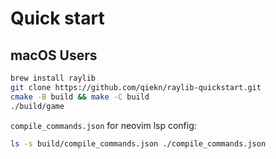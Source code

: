 # Quick start

## macOS Users

```bash
brew install raylib
git clone https://github.com/qiekn/raylib-quickstart.git
cmake -B build && make -C build
./build/game
```

`compile_commands.json` for neovim lsp config:

```bash
ls -s build/compile_commands.json ./compile_commands.json
```
